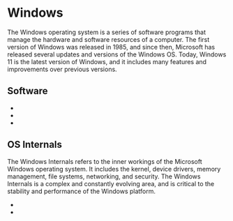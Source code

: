 # Windows

The Windows operating system is a series of software programs that manage the hardware and software resources of a computer. The first version of Windows was released in 1985, and since then, Microsoft has released several updates and versions of the Windows OS. Today, Windows 11 is the latest version of Windows, and it includes many features and improvements over previous versions.

## Software

* [](pstools)
* [](the-most-comprehensive-suite-of-tools-for-microsoft-windows)
* [](run-32-bit-windows-based-applications-on-64-bit-windows-with-wow64)

## OS Internals

The Windows Internals refers to the inner workings of the Microsoft Windows operating system. It includes the kernel, device drivers, memory management, file systems, networking, and security. The Windows Internals is a complex and constantly evolving area, and is critical to the stability and performance of the Windows platform.

* [](windows-internals-processes)
* [](get-a-handle-on-windows-processes-and-services-for-better-anomaly-identification)
